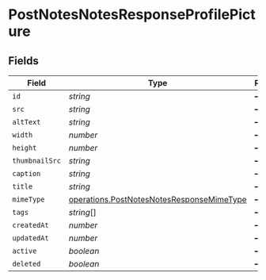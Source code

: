 # PostNotesNotesResponseProfilePicture


## Fields

| Field                                                                                                  | Type                                                                                                   | Required                                                                                               | Description                                                                                            |
| ------------------------------------------------------------------------------------------------------ | ------------------------------------------------------------------------------------------------------ | ------------------------------------------------------------------------------------------------------ | ------------------------------------------------------------------------------------------------------ |
| `id`                                                                                                   | *string*                                                                                               | :heavy_minus_sign:                                                                                     | N/A                                                                                                    |
| `src`                                                                                                  | *string*                                                                                               | :heavy_minus_sign:                                                                                     | N/A                                                                                                    |
| `altText`                                                                                              | *string*                                                                                               | :heavy_minus_sign:                                                                                     | N/A                                                                                                    |
| `width`                                                                                                | *number*                                                                                               | :heavy_minus_sign:                                                                                     | N/A                                                                                                    |
| `height`                                                                                               | *number*                                                                                               | :heavy_minus_sign:                                                                                     | N/A                                                                                                    |
| `thumbnailSrc`                                                                                         | *string*                                                                                               | :heavy_minus_sign:                                                                                     | N/A                                                                                                    |
| `caption`                                                                                              | *string*                                                                                               | :heavy_minus_sign:                                                                                     | N/A                                                                                                    |
| `title`                                                                                                | *string*                                                                                               | :heavy_minus_sign:                                                                                     | N/A                                                                                                    |
| `mimeType`                                                                                             | [operations.PostNotesNotesResponseMimeType](../../models/operations/postnotesnotesresponsemimetype.md) | :heavy_minus_sign:                                                                                     | N/A                                                                                                    |
| `tags`                                                                                                 | *string*[]                                                                                             | :heavy_minus_sign:                                                                                     | N/A                                                                                                    |
| `createdAt`                                                                                            | *number*                                                                                               | :heavy_minus_sign:                                                                                     | N/A                                                                                                    |
| `updatedAt`                                                                                            | *number*                                                                                               | :heavy_minus_sign:                                                                                     | N/A                                                                                                    |
| `active`                                                                                               | *boolean*                                                                                              | :heavy_minus_sign:                                                                                     | N/A                                                                                                    |
| `deleted`                                                                                              | *boolean*                                                                                              | :heavy_minus_sign:                                                                                     | N/A                                                                                                    |